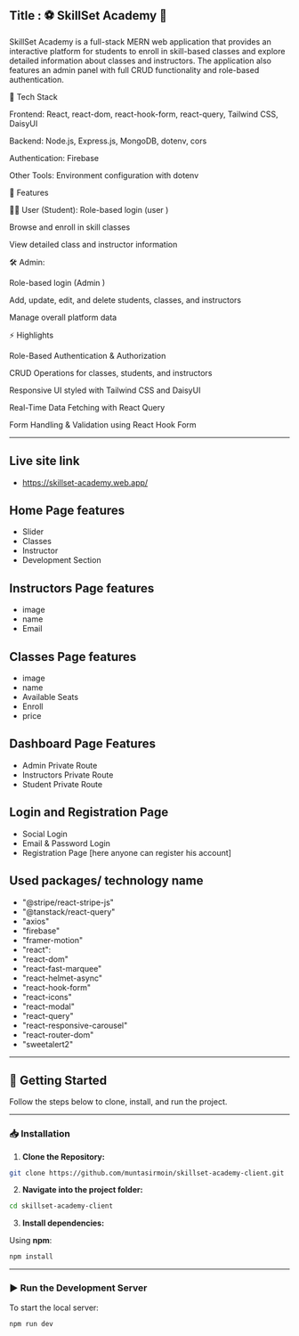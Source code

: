 

## Title : ⚽ SkillSet Academy 🏀


SkillSet Academy is a full-stack MERN web application that provides an interactive platform for students to enroll in skill-based classes and explore detailed information about classes and instructors. The application also features an admin panel with full CRUD functionality and role-based authentication.

🚀 Tech Stack

Frontend: React, react-dom, react-hook-form, react-query, Tailwind CSS, DaisyUI

Backend: Node.js, Express.js, MongoDB, dotenv, cors

Authentication: Firebase

Other Tools: Environment configuration with dotenv

🔑 Features

👩‍🎓 User (Student):
Role-based login (user )

Browse and enroll in skill classes

View detailed class and instructor information

🛠️ Admin:

Role-based login (Admin )

Add, update, edit, and delete students, classes, and instructors

Manage overall platform data

⚡ Highlights

Role-Based Authentication & Authorization

CRUD Operations for classes, students, and instructors

Responsive UI styled with Tailwind CSS and DaisyUI

Real-Time Data Fetching with React Query

Form Handling & Validation using React Hook Form

---


## Live site link
- https://skillset-academy.web.app/ 

## Home Page features
- Slider
- Classes
- Instructor
- Development Section

## Instructors Page features
- image
- name
- Email

## Classes Page features
- image
- name
- Available Seats
- Enroll
- price

## Dashboard Page Features
- Admin Private Route
- Instructors Private Route
- Student Private Route

## Login and Registration Page
- Social Login
- Email & Password Login
- Registration Page [here anyone can register his account]

## Used packages/ technology name
- "@stripe/react-stripe-js"
- "@tanstack/react-query"
- "axios"
- "firebase"
- "framer-motion"     
- "react": 
- "react-dom"
- "react-fast-marquee"    
- "react-helmet-async"
- "react-hook-form"
- "react-icons"     
- "react-modal"
- "react-query"
- "react-responsive-carousel"
- "react-router-dom"    
- "sweetalert2"
---

## 🚀 Getting Started

Follow the steps below to clone, install, and run the project.

---

### 📥 Installation

1. **Clone the Repository:**

```bash
git clone https://github.com/muntasirmoin/skillset-academy-client.git 
```

2. **Navigate into the project folder:**

```bash
cd skillset-academy-client
```

3. **Install dependencies:**

Using **npm**:

```bash
npm install
```

---

### ▶️ Run the Development Server

To start the local server:

```bash
npm run dev
```



   
        
